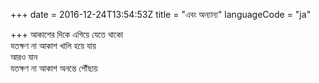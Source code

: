 +++
date = 2016-12-24T13:54:53Z
title = "এবং অন্যান্য"
languageCode = "ja"
 
+++ 
আকাশের দিকে এগিয়ে যেতে থাকো   
যতক্ষণ না আকাশ খালি হয়ে যায়   
আরও যান   
যতক্ষণ না আকাশ অনন্তে পৌঁছায়
